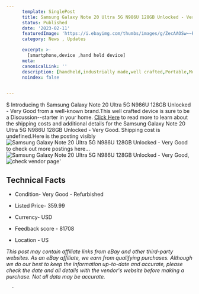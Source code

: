 ```yaml
---
      template: SinglePost
      title: Samsung Galaxy Note 20 Ultra 5G N986U 128GB Unlocked - Very Good
      status: Published
      date: '2023-02-11'
      featuredImage: 'https://i.ebayimg.com/thumbs/images/g/ZecAAOSw~~Rhm7xV/s-l225.jpg'
      category: News , Updates

      excerpt: >-
        [smartphone,device ,hand held device]
      meta:
      canonicalLink: ''
      description: [handheld,industrially made,well crafted,Portable,Mobile,Compact,Convenient,Lightweight,Maneuverable,Man-portable,Miniature,Carriable,Hand-held,Light,Holdable,Transportable,Mobile device,Pocket-sized,On-the-go,Wireless,Cordless,Compact size,Convenient size, smartphone,device ,hand held device]
      noindex: false
      

---
```

$
      Introducing th Samsung Galaxy Note 20 Ultra 5G N986U 128GB Unlocked - Very Good from a well-known brand.This well crafted device  is sure to be a Discussion--starter in your home. [Click Here](https://www.ebay.com/itm/255036085233?hash=item3b6155d3f1%3Ag%3AZecAAOSw%7E%7ERhm7xV&mkevt=1&mkcid=1&mkrid=711-53200-19255-0&campid=%253CePNCampaignId%253E&customid=%253CreferenceId%253E&toolid=10049) to read more to learn about the shipping costs and additional details for the Samsung Galaxy Note 20 Ultra 5G N986U 128GB Unlocked - Very Good. Shipping cost is undefined.Here is the posting visibly ![Samsung Galaxy Note 20 Ultra 5G N986U 128GB Unlocked - Very Good](https://i.ebayimg.com/thumbs/images/g/ZecAAOSw~~Rhm7xV/s-l225.jpg) to check out more postings here... ![Samsung Galaxy Note 20 Ultra 5G N986U 128GB Unlocked - Very Good](https://i.ebayimg.com/images/g/ZecAAOSw~~Rhm7xV/s-l1600.jpg), ![check vendor page](https://origin-galleryplus.ebayimg.com/ws/web/255036085233_2_0_1/225x225.jpg,https://origin-galleryplus.ebayimg.com/ws/web/255036085233_3_0_1/225x225.jpg,https://origin-galleryplus.ebayimg.com/ws/web/255036085233_4_0_1/225x225.jpg,https://origin-galleryplus.ebayimg.com/ws/web/255036085233_5_0_1/225x225.jpg,https://origin-galleryplus.ebayimg.com/ws/web/255036085233_6_0_1/225x225.jpg)'

      

 ## Technical Facts 



     
      

 - Condition- Very Good - Refurbished 


      

 - Listed Price- 359.99 


      

 - Currency- USD 


      

 - Feedback score - 81708 


      

 - Location - US 


      
      

 *_This post may contain affiliate links from eBay and other third-party websites. As an eBay affiliate, we earn from qualifying purchases. Although we do our best to keep the information up-to-date and accurate, please check the date and all details with the vendor's website before making a purchase. Not all data may be accurate._*




      -
